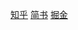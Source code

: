 [知乎](https://zhuanlan.zhihu.com/p/34661549)
[简书](https://www.jianshu.com/p/492386e827e2)
[掘金](https://juejin.im/post/5aad34886fb9a028e11fba9f)